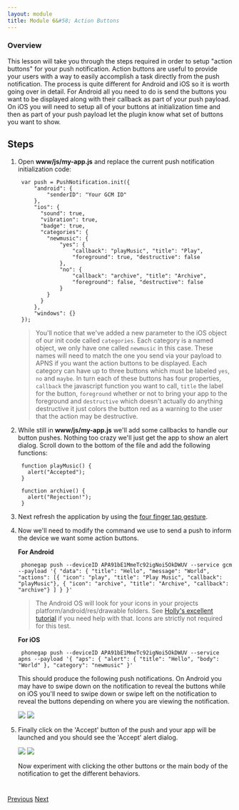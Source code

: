 ```yaml
---
layout: module
title: Module 6&#58; Action Buttons
---
```

### Overview
This lesson will take you through the steps required in order to setup "action buttons" for your push notification. Action buttons are useful to provide your users with a way to easily accomplish a task directly from the push notification. The process is quite different for Android and iOS so it is worth going over in detail. For Android all you need to do is send the buttons you want to be displayed along with their callback as part of your push payload. On iOS you will need to setup all of your buttons at initialization time and then as part of your push payload let the plugin know what set of buttons you want to show.


## Steps
1. Open **www/js/my-app.js** and replace the current push notification initialization code:

        var push = PushNotification.init({
            "android": {
                "senderID": "Your GCM ID"
            },
            "ios": {
              "sound": true,
              "vibration": true,
              "badge": true,
              "categories": {
                "newmusic": {
                    "yes": {
                        "callback": "playMusic", "title": "Play",
                        "foreground": true, "destructive": false
                    },
                    "no": {
                        "callback": "archive", "title": "Archive",
                        "foreground": false, "destructive": false
                    }
                }
              }
            },
            "windows": {}
        });

   > You'll notice that we've added a new parameter to the iOS object of our init code called `categories`. Each category is a named object, we only have one called `newmusic` in this case. These names will need to match the one you send via your payload to APNS if you want the action buttons to be displayed. Each category can have up to three buttons which must be labeled `yes`, `no` and `maybe`. In turn each of these buttons has four properties, `callback` the javascript function you want to call, `title` the label for the button, `foreground` whether or not to bring your app to the foreground and `destructive` which doesn't actually do anything destructive it just colors the button red as a warning to the user that the action may be destructive.

2. While still in **www/js/my-app.js** we'll add some callbacks to handle our button pushes. Nothing too crazy we'll just get the app to show an alert dialog. Scroll down to the bottom of the file and add the following functions:


        function playMusic() {
          alert("Accepted");
        }

        function archive() {
          alert("Rejection!");
        }

3. Next refresh the application by using the [four finger tap gesture](http://docs.phonegap.com/references/developer-app/gestures/).

4. Now we'll need to modify the command we use to send a push to inform the device we want some action buttons.

   **For Android**       

        phonegap push --deviceID APA91bE1MmeTc92igNoi5OkDWUV --service gcm --payload '{ "data": { "title": "Hello", "message": "World", "actions": [{ "icon": "play", "title": "Play Music", "callback": "playMusic"}, { "icon": "archive", "title": "Archive", "callback": "archive"} ] } }'

     > The Android OS will look for your icons in your projects platform/android/res/drawable folders. See [Holly's excellent tutorial](http://devgirl.org/2013/11/12/three-hooks-your-cordovaphonegap-project-needs/) if you need help with that. Icons are strictly not required for this test.

   **For iOS**            

        phonegap push --deviceID APA91bE1MmeTc92igNoi5OkDWUV --service apns --payload '{ "aps": { "alert": { "title": "Hello", "body": "World" }, "category": "newmusic" }'

   This should produce the following push notifications. On Android you may have to swipe down on the notification to reveal the buttons while on iOS you'll need to swipe down or swipe left on the notification to reveal the buttons depending on where you are viewing the notification.

   <img class="screenshot" src="images/push6.png"/>
   <img class="screenshot" src="images/push6-ios.png"/>

5. Finally click on the 'Accept' button of the push and your app will be launched and you should see the 'Accept' alert dialog.

   <img class="screenshot" src="images/push7.png"/>
   <img class="screenshot" src="images/push7-ios.png"/>

   Now experiment with clicking the other buttons or the main body of the notification to get the different behaviors.

<div class="row" style="margin-top:40px;">
   <div class="col-sm-12">
       <a href="module5.html" class="btn btn-default"><i class="glyphicon glyphicon-chevron-left"></i> Previous</a>
       <a href="module7.html" class="btn btn-default pull-right">Next <i class="glyphicon
glyphicon-chevron-right"></i></a>
   </div>
</div>
